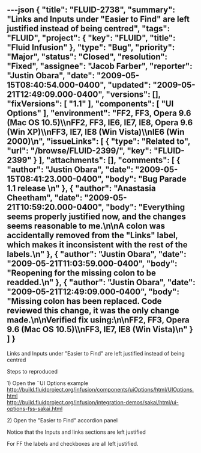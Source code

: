 ---json
{
  "title": "FLUID-2738",
  "summary": "Links and Inputs under \"Easier to Find\" are left justified instead of being centred",
  "tags": "FLUID",
  "project": {
    "key": "FLUID",
    "title": "Fluid Infusion"
  },
  "type": "Bug",
  "priority": "Major",
  "status": "Closed",
  "resolution": "Fixed",
  "assignee": "Jacob Farber",
  "reporter": "Justin Obara",
  "date": "2009-05-15T08:40:54.000-0400",
  "updated": "2009-05-21T12:49:09.000-0400",
  "versions": [],
  "fixVersions": [
    "1.1"
  ],
  "components": [
    "UI Options"
  ],
  "environment": "FF2, FF3, Opera 9.6 (Mac OS 10.5)\\\nFF2, FF3, IE6, IE7, IE8, Opera 9.6 (Win XP)\\\nFF3, IE7, IE8 (Win Vista)\\\nIE6 (Win 2000)\n",
  "issueLinks": [
    {
      "type": "Related to",
      "url": "/browse/FLUID-2399/",
      "key": "FLUID-2399"
    }
  ],
  "attachments": [],
  "comments": [
    {
      "author": "Justin Obara",
      "date": "2009-05-15T08:41:23.000-0400",
      "body": "Bug Parade 1.1 release&#x20;\n"
    },
    {
      "author": "Anastasia Cheetham",
      "date": "2009-05-21T10:59:20.000-0400",
      "body": "Everything seems properly justified now, and the changes seems reasonable to me.\n\nA colon was accidentally removed from the \"Links\" label, which makes it inconsistent with the rest of the labels.\n"
    },
    {
      "author": "Justin Obara",
      "date": "2009-05-21T11:03:59.000-0400",
      "body": "Reopening for the missing colon to be readded.\n"
    },
    {
      "author": "Justin Obara",
      "date": "2009-05-21T12:49:09.000-0400",
      "body": "Missing colon has been replaced. Code reviewed this change, it was the only change made.\n\nVerified fix using:\n\nFF2, FF3, Opera 9.6 (Mac OS 10.5)\\\nFF3, IE7, IE8 (Win Vista)\n"
    }
  ]
}
---
Links and Inputs under "Easier to Find" are left justified instead of being centred

Steps to reproduced

1\) Open the ¨UI Options example\
<http://build.fluidproject.org/infusion/components/uiOptions/html/UIOptions.html>\
<http://build.fluidproject.org/infusion/integration-demos/sakai/html/ui-options-fss-sakai.html>

2\) Open the "Easier to Find" accordion panel

Notice that the Inputs and links sections are left justified

For FF the labels and checkboxes are all left justified.

        